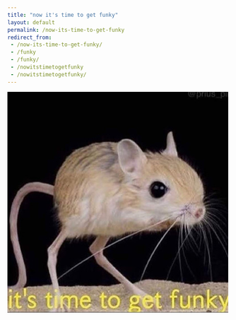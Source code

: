 ```yaml
---
title: "now it's time to get funky"
layout: default
permalink: /now-its-time-to-get-funky
redirect_from:
 - /now-its-time-to-get-funky/
 - /funky
 - /funky/
 - /nowitstimetogetfunky
 - /nowitstimetogetfunky/
---
```


<a href="/boo"><img src="/static/images/nowitstimetogetfunky.jpg" class="w-100"></a>
